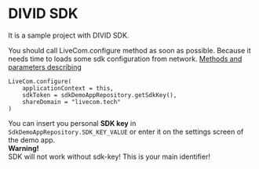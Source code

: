 # DIVID SDK

It is a sample project with DIVID SDK.

You should call LiveCom.configure method as soon as possible. Because it needs time to loads some sdk configuration from network. [Methods and parameters describing](https://dividio.atlassian.net/wiki/spaces/DED/pages/221118465/LiveCom+methods+and+parameters)

    LiveCom.configure(  
        applicationContext = this,  
        sdkToken = sdkDemoAppRepository.getSdkKey(),  
        shareDomain = "livecom.tech"  
    )

You can insert you personal **SDK key** in `SdkDemoAppRepository.SDK_KEY_VALUE` or enter it on the settings screen of the demo app.   
**Warning!**  
SDK will not work without sdk-key! This is your main identifier!
